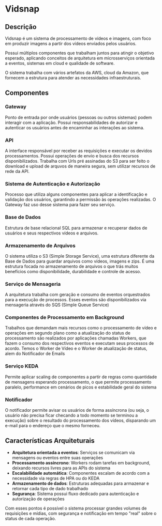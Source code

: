 # Vidsnap

## Descrição

Vidsnap é um sistema de processamento de vídeos e imagens, com foco em produzir imagens a partir dos vídeos enviados pelos usuários. 

Possui múltiplos componentes que trabalham juntos para atingir o objetivo esperado, aplicando conceitos de arquitetura em microsserviços orientada a eventos, sistemas em cloud e qualidade de software.

O sistema trabalha com vários artefatos da AWS, cloud da Amazon, que fornecem a estrutura para atender as necessidades infraestruturais.

## Componentes

### Gateway

Ponto de entrada por onde usuários (pessoas ou outros sistemas) podem interagir com a aplicação. Possui responsabilidades de autorizar e autenticar os usuários antes de encaminhar as interações ao sistema.

### API

A interface responsável por receber as requisições e executar os devidos processamentos. Possui operações de envio e busca dos recursos disponibilizados. Trabalha com Urls pré assinadas do S3 para ser feito o download e upload de arquvos de maneira segura, sem utilizar recursos de rede da API.

### Sistema de Autenticação e Autorização

Processo que utiliza alguns componentes para aplicar a identificação e validação dos usuários, garantindo a permissão às operações realizadas. O Gateway faz uso desse sistema para fazer seu serviço.

### Base de Dados

Estrutura de base relacional SQL para armazenar e recuperar dados de usuários e seus respectivos vídeos e arquivos.

### Armazenamento de Arquivos

O sistema utiliza o S3 (Simple Storage Service), uma estrutura diferente da Base de Dados para guardar arquivos como vídeos, imagens e zips. É uma estrutura focada no armazenamento de arquivos o que trás muitos benefícios como disponibilidade, durabilidade e controle de acesso.

### Serviço de Mensageria

A arquitetura trabalha com geração e consumo de eventos orquestrados para a execução de processos. Esses eventos são disponibilizados via mensageria através do SQS (Simple Queue Service)

### Componentes de Processamento em Background

Trabalhos que demandam mais recursos como o processamento de vídeo e operações em segundo plano como a atualização do status de processamento são realizados por aplicações chamadas Workers, que fazem o consumo dos respectivos eventos e executam seus processos de acordo. Temos o Worker de Vídeo e o Worker de atualização de status, alem do Notificador de Emails

### Serviço KEDA

Permite aplicar scaling de componentes a partir de regras como quantidade de mensagens esperando processamento, o que permite processamento paralelo, performance em cenários de picos e estabilidade geral do sistema

### Notificador

O notificador permite avisar os usuários de forma assíncrona (ou seja, o usuário não precisa ficar checando a todo momento se terminou a execução) sobre o resultado do processamento dos vídeos, disparando um e-mail para o endereço que o mesmo forneceu.

## Características Arquiteturais

- **Arquitetura orientada a eventos**: Serviços se comunicam via mensagens ou eventos entre suas operações
- **Processamento assíncrono**: Workers rodam tarefas em background, deixando recursos livres para as APIs do sistema
- **Escalabilidade automática**: Componentes escalam de acordo com a necessidade via regras de HPA ou do KEDA
- **Armazenamento de dados**: Estruturas adequadas para armazenar e retornar cada tipo de dado trabalhado
- **Segurança**: Sistema possui fluxo dedicado para autenticação e autorização de operações

Com esses pontos é possível o sistema processar grandes volumes de requisições e mídias, com segurança e notificação em tempo "real" sobre o status de cada operação.